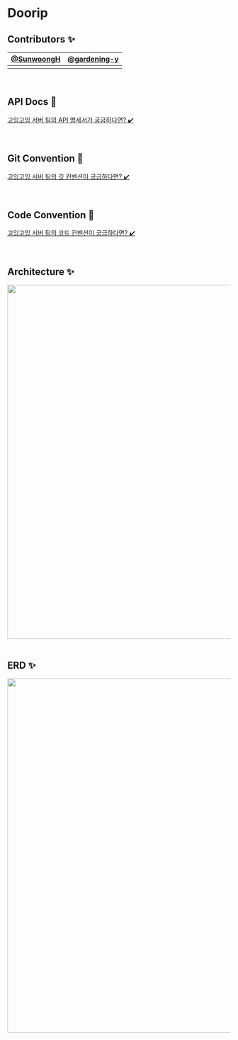 #  Doorip

## Contributors ✨
| [@SunwoongH](https://github.com/SunwoongH) | [@gardening-y](https://github.com/gardening-y) |
| :---: | :---: |
|||

<br>

## API Docs 🎁
[고잉고잉 서버 팀의 API 명세서가 궁금하다면? ✔️](https://goinggoing.notion.site/API-5911e45adb1948f4975974703f897513?pvs=4)

<br>

## Git Convention 📝
[고잉고잉 서버 팀의 깃 컨벤션이 궁금하다면? ✔️](https://goinggoing.notion.site/Git-Convention-b52cb0e9151e48b3a609b45da8524c72?pvs=4)

<br>

## Code Convention 📝
[고잉고잉 서버 팀의 코드 컨벤션이 궁금하다면? ✔️](https://goinggoing.notion.site/Code-Convention-915632b532004eeb8352e82ea4386016?pvs=4)

<br>

## Architecture ✨

<div align=center>
  
<img width="800" src="https://github.com/Team-Going/Going-Server/assets/81796317/a5b6f06a-c794-49ca-b99f-f3e26dcf6225">

</div>

<br>

## ERD ✨

<div align=center>
  
<img width="800" src="https://github.com/Team-Going/Going-Server/assets/81796317/5d499c87-b3e8-4c70-ab10-56ba7319f190">

</div>

<br>
